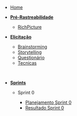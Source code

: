 - [Home](/)

- [**Pré-Rastreabilidade**](/PreRastreabilidade/)

  - [RichPicture](PreRastreabilidade/RichPicture.md)

- [**Elicitação**](/Elicitacao/)
  - [Brainstorming](Elicitacao/RichPicture.md)
  - [Storytelling](Elicitacao/RichPicture.md)
  - [Questionário](Elicitacao/RichPicture.md)
  - [Tecnicas](Elicitacao/MoSCoW.md)

<br />

- [**Sprints**](/sprints/)

  - Sprint 0

    - [Planejamento Sprint 0](sprints/sprint0/planning0.md)
    - [Resultado Sprint 0](sprints/sprint0/results0.md)
